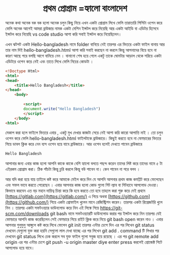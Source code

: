 <h1 align="center">প্রথম প্রোগ্রাম =হ্যালো বাংলাদেশ </h1>
অনেক কথা অনেক বক বক হলো অনেক চলুন কিছু নিয়ে এখন একটা প্রোগ্রাম লিখে ফেলি তারাতারি পিসিটা ওপেন করে ফেলি অনেক আগেই আমরা ব্রাউজার নামক একটা মেশিন ইন্সটল করে নিয়েছি আর একটা আইডি বা এডিটর হিসেবে ইন্সটল করে নিয়েছি vs code studio আশা করি সবাই ইন্সটল করে নিয়েছিলেন।  

এখন ঝটপট একটা Hello-bangladesh নামে  folder বানিয়ে নেই তারপর এর ভিতরে একটা ফাইল বানায় আর তার নাম দিই  hello-bangladesh.html আশা করি সবাই করছেন না করলে কিন্তু  আপনাদের  বিয়ে হবে না কারণ আছে পরে বলছি আগে বানিয়ে নেন । বানানো শেষ হয়ে গেলে একটু তাকে ঘোমটার আড়াল থেকে সরিয়ে একটা এডিটরে ওপেন করে নেই এবং তাতে লিখে ফেলি নিচের কোডটা । 

```html
<!Doctype Html>
<html>
<head>
    <title>Hello Bangladesh</title>
</head>
    <body>
        
        <script>
        document.write("Hello Bangladesh")
        </script>
    </body>
<html>
```



মেকাপ করা হলে ফাইলে ভিতরে এবার , একটু মুখ দেখার কাজটা সেরে  নেই আশা করি কারো আপাত্তি নাই । তো চলুন ওপেন করে ফেলি hello-bangladesh.html ফাইলটাকে ব্রাউজারে। কিছুই করতে হবে না ফোল্ডারের ভিতরে গিয়ে ডাবল ক্লিক করে নেন ব্যস ওপেন হয়ে যাবে ব্রাউজারে। আর ওপেন হলেই দেখতে পাবেন ব্রাউজারে

```javascript
Hello Bangladesh
```



আপানার জন্য এবার কাজ হলো  আপনি কাকে কাকে বেশি হ্যালো বলতে পছন্দ করেন তাদের লিষ্ট করে তাদের নামে ৫ টা এইরকম প্রোগ্রাম করা। ঠিক পাঁচটা কিন্তু চুরি করলে কিন্তু বউ পাবেন না। কেন পাবেন না পরে বলব ।

আর যদি করা হয়ে যায় তাইলে কষ্ট করে আমাকে মেইল করে দিন যে আপনি আপনার প্রথম কাজ  কমপ্লিট করে ফেলেছেন এবং সফল ভাবে করতে পেরেছেন । এবার আপনার কাজ হলো কোড গুলো গিট ল্যাব বা গিটহাবে আপলোড দেওয়া। কিভাবে করবেন এত বড় মহান দায়িত্ব চিন্তা করে কি হবে করতে তো হবে তাহলে  করা শুরু করে দেই  প্রথমে  [https://gitlab.com](https://gitlab.com/) এ গিয়ে অথবা [https://github.com](https://github.com/) গিয়ে একটা প্রোফাইল খুলেন মানে রেজিস্ট্রিশন করেন। তারপর একটা রিপ্রেজটরি খুলে নিন ।  তারপর একটা সফটওয়্যার ডাউনলোড করে নিন এই লিঙ্কে গিয়ে  <https://git-scm.com/downloads> git bash নামে সফটওয়্যারটি ডাউনলোড  করার পর ইন্সটল করে নিন তারপর যেই ফোল্ডারে আপনি কাজ করেছিলেন সেই  ফোল্ডারে গিয়ে রাইট ক্লিক করে নিয়ে git bash open করেন নাও । এবার আপনার  গুলুমুলু আঙ্গুলে কষ্ট করে লিখে ফেলেন git init তারপর এন্টার চেপে দিন  এর পর লিখেন  git status দেখবেন যেগুলো যুক্ত করা হয়নি  সেগুলো লাল দেখা যাচ্ছে এর পর লিখেন  git add . command টি লিখার পর দেখবেন git status লিখে চেক করলে সব যুক্ত ফাইল গুলো সবুজ হয়ে রয়েছে । এর পর  git remote add origin <your origin>  এর পর  এন্টার চেপে git push -u origin master diye enter press করলেই প্রোজেক্ট গিটে  আপলোড হয়ে যাবে। 











